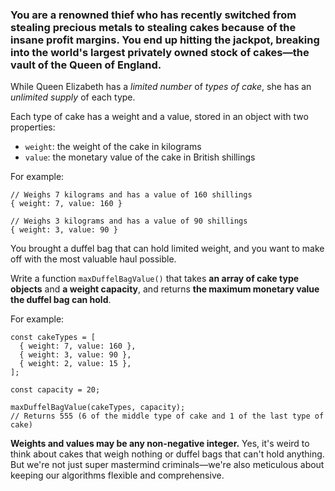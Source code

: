 ### You are a renowned thief who has recently switched from stealing precious metals to stealing cakes because of the insane profit margins. You end up hitting the jackpot, breaking into the world's largest privately owned stock of cakes—the vault of the Queen of England.

While Queen Elizabeth has a *limited number* of *types of cake*, she has an *unlimited supply* of each type.

Each type of cake has a weight and a value, stored in an object with two properties:

* `weight`: the weight of the cake in kilograms
* `value`: the monetary value of the cake in British shillings

For example:

````
// Weighs 7 kilograms and has a value of 160 shillings
{ weight: 7, value: 160 }

// Weighs 3 kilograms and has a value of 90 shillings
{ weight: 3, value: 90 }
````

You brought a duffel bag that can hold limited weight, and you want to make off with the most valuable haul possible.

Write a function `maxDuffelBagValue()` that takes **an array of cake type objects** and **a weight capacity**, and returns **the maximum monetary value the duffel bag can hold**.

For example:

````
const cakeTypes = [
  { weight: 7, value: 160 },
  { weight: 3, value: 90 },
  { weight: 2, value: 15 },
];

const capacity = 20;

maxDuffelBagValue(cakeTypes, capacity);
// Returns 555 (6 of the middle type of cake and 1 of the last type of cake)
````

**Weights and values may be any non-negative integer.** Yes, it's weird to think about cakes that weigh nothing or duffel bags that can't hold anything. But we're not just super mastermind criminals—we're also meticulous about keeping our algorithms flexible and comprehensive.
